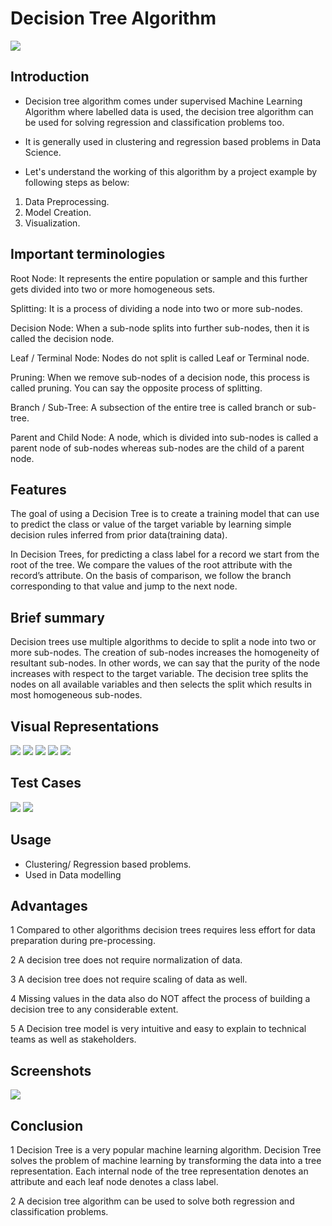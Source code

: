 # **Decision Tree Algorithm**

![](https://github.com/dev123singh/winter-of-contributing/blob/Datascience_With_Python/Datascience_With_Python/Machine%20Learning/Algorithms/Decision%20tree%20algorithm/images/9.png)
## **Introduction**

- Decision tree algorithm comes under supervised Machine Learning Algorithm where labelled data is used, the decision tree algorithm can be used for solving regression and classification problems too.
- It is generally used in clustering and regression based problems in Data Science.

- Let's understand the working of this algorithm by a project example by following steps as below:

 1. Data Preprocessing.
 2. Model Creation.
 3. Visualization.

## **Important terminologies** 

Root Node: It represents the entire population or sample and this further gets divided into two or more homogeneous sets.

Splitting: It is a process of dividing a node into two or more sub-nodes.

Decision Node: When a sub-node splits into further sub-nodes, then it is called the decision node.

Leaf / Terminal Node: Nodes do not split is called Leaf or Terminal node.

Pruning: When we remove sub-nodes of a decision node, this process is called pruning. You can say the opposite process of splitting.

Branch / Sub-Tree: A subsection of the entire tree is called branch or sub-tree.

Parent and Child Node: A node, which is divided into sub-nodes is called a parent node of sub-nodes whereas sub-nodes are the child of a parent node.

## **Features**

The goal of using a Decision Tree is to create a training model that can use to predict the class or value of the target variable by learning simple decision rules inferred from prior data(training data).

In Decision Trees, for predicting a class label for a record we start from the root of the tree. We compare the values of the root attribute with the record’s attribute. On the basis of comparison, we follow the branch corresponding to that value and jump to the next node.

## **Brief summary** 
Decision trees use multiple algorithms to decide to split a node into two or more sub-nodes. The creation of sub-nodes increases the homogeneity of resultant sub-nodes. In other words, we can say that the purity of the node increases with respect to the target variable. The decision tree splits the nodes on all available variables and then selects the split which results in most homogeneous sub-nodes.


## **Visual Representations**
![](https://github.com/dev123singh/winter-of-contributing/blob/Datascience_With_Python/Datascience_With_Python/Machine%20Learning/Algorithms/Decision%20tree%20algorithm/images/8.PNG)
![](https://github.com/dev123singh/winter-of-contributing/blob/Datascience_With_Python/Datascience_With_Python/Machine%20Learning/Algorithms/Decision%20tree%20algorithm/images/1.PNG)
![](https://github.com/dev123singh/winter-of-contributing/blob/Datascience_With_Python/Datascience_With_Python/Machine%20Learning/Algorithms/Decision%20tree%20algorithm/images/2.PNG)
![](https://github.com/dev123singh/winter-of-contributing/blob/Datascience_With_Python/Datascience_With_Python/Machine%20Learning/Algorithms/Decision%20tree%20algorithm/images/3.PNG)
![](https://github.com/dev123singh/winter-of-contributing/blob/Datascience_With_Python/Datascience_With_Python/Machine%20Learning/Algorithms/Decision%20tree%20algorithm/images/4.PNG)


## **Test Cases**

![](https://github.com/dev123singh/winter-of-contributing/blob/Datascience_With_Python/Datascience_With_Python/Machine%20Learning/Algorithms/Decision%20tree%20algorithm/images/5.PNG)
![](https://github.com/dev123singh/winter-of-contributing/blob/Datascience_With_Python/Datascience_With_Python/Machine%20Learning/Algorithms/Decision%20tree%20algorithm/images/6.PNG)



## **Usage**

- Clustering/ Regression based problems.
- Used in Data modelling




## **Advantages**

1 Compared to other algorithms decision trees requires less effort for data preparation during pre-processing.

2 A decision tree does not require normalization of data.

3 A decision tree does not require scaling of data as well.

4 Missing values in the data also do NOT affect the process of building a decision tree to any considerable extent.

5 A Decision tree model is very intuitive and easy to explain to technical teams as well as stakeholders.

## **Screenshots**
![](https://github.com/dev123singh/winter-of-contributing/blob/Datascience_With_Python/Datascience_With_Python/Machine%20Learning/Algorithms/Decision%20tree%20algorithm/images/7.PNG)

## **Conclusion**

1 Decision Tree is a very popular machine learning algorithm. Decision Tree solves the problem of machine learning by transforming the data into a tree representation. Each internal node of the tree representation denotes an attribute and each leaf node denotes a class label.

2 A decision tree algorithm can be used to solve both regression and classification problems.
